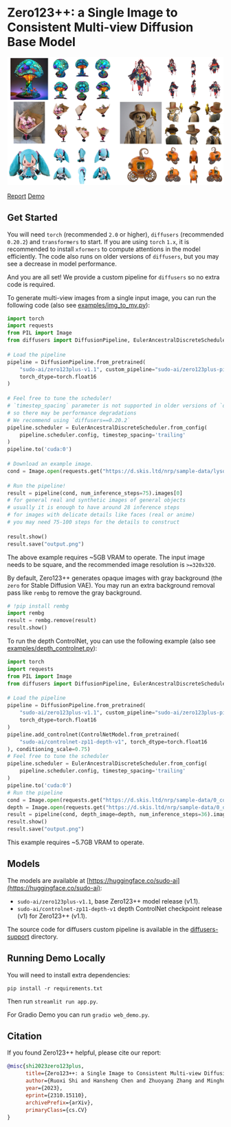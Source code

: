 # Zero123++: a Single Image to Consistent Multi-view Diffusion Base Model

![Teaser](resources/teaser-low.jpg)

[Report](https://arxiv.org/abs/2310.15110) [Demo](https://huggingface.co/spaces/sudo-ai/zero123plus-demo-space)

## Get Started

You will need `torch` (recommended `2.0` or higher), `diffusers` (recommended `0.20.2`) and `transformers` to start. If you are using `torch` `1.x`, it is recommended to install `xformers` to compute attentions in the model efficiently. The code also runs on older versions of `diffusers`, but you may see a decrease in model performance.

And you are all set! We provide a custom pipeline for `diffusers` so no extra code is required.

To generate multi-view images from a single input image, you can run the following code (also see [examples/img_to_mv.py](examples/img_to_mv.py)):

```python
import torch
import requests
from PIL import Image
from diffusers import DiffusionPipeline, EulerAncestralDiscreteScheduler

# Load the pipeline
pipeline = DiffusionPipeline.from_pretrained(
    "sudo-ai/zero123plus-v1.1", custom_pipeline="sudo-ai/zero123plus-pipeline",
    torch_dtype=torch.float16
)

# Feel free to tune the scheduler!
# `timestep_spacing` parameter is not supported in older versions of `diffusers`
# so there may be performance degradations
# We recommend using `diffusers==0.20.2`
pipeline.scheduler = EulerAncestralDiscreteScheduler.from_config(
    pipeline.scheduler.config, timestep_spacing='trailing'
)
pipeline.to('cuda:0')

# Download an example image.
cond = Image.open(requests.get("https://d.skis.ltd/nrp/sample-data/lysol.png", stream=True).raw)

# Run the pipeline!
result = pipeline(cond, num_inference_steps=75).images[0]
# for general real and synthetic images of general objects
# usually it is enough to have around 28 inference steps
# for images with delicate details like faces (real or anime)
# you may need 75-100 steps for the details to construct

result.show()
result.save("output.png")
```

The above example requires ~5GB VRAM to operate.
The input image needs to be square, and the recommended image resolution is `>=320x320`.

By default, Zero123++ generates opaque images with gray background (the `zero` for Stable Diffusion VAE).
You may run an extra background removal pass like `rembg` to remove the gray background.

```python
# !pip install rembg
import rembg
result = rembg.remove(result)
result.show()
```

To run the depth ControlNet, you can use the following example (also see [examples/depth_controlnet.py](examples/depth_controlnet.py)):

```python
import torch
import requests
from PIL import Image
from diffusers import DiffusionPipeline, EulerAncestralDiscreteScheduler, ControlNetModel

# Load the pipeline
pipeline = DiffusionPipeline.from_pretrained(
    "sudo-ai/zero123plus-v1.1", custom_pipeline="sudo-ai/zero123plus-pipeline",
    torch_dtype=torch.float16
)
pipeline.add_controlnet(ControlNetModel.from_pretrained(
    "sudo-ai/controlnet-zp11-depth-v1", torch_dtype=torch.float16
), conditioning_scale=0.75)
# Feel free to tune the scheduler
pipeline.scheduler = EulerAncestralDiscreteScheduler.from_config(
    pipeline.scheduler.config, timestep_spacing='trailing'
)
pipeline.to('cuda:0')
# Run the pipeline
cond = Image.open(requests.get("https://d.skis.ltd/nrp/sample-data/0_cond.png", stream=True).raw)
depth = Image.open(requests.get("https://d.skis.ltd/nrp/sample-data/0_depth.png", stream=True).raw)
result = pipeline(cond, depth_image=depth, num_inference_steps=36).images[0]
result.show()
result.save("output.png")
```

This example requires ~5.7GB VRAM to operate.

## Models

The models are available at [https://huggingface.co/sudo-ai](https://huggingface.co/sudo-ai):

+ `sudo-ai/zero123plus-v1.1`, base Zero123++ model release (v1.1).
+ `sudo-ai/controlnet-zp11-depth-v1` depth ControlNet checkpoint release (v1) for Zero123++ (v1.1).

The source code for diffusers custom pipeline is available in the [diffusers-support](diffusers-support) directory.

## Running Demo Locally

You will need to install extra dependencies:
```
pip install -r requirements.txt
```

Then run `streamlit run app.py`.

For Gradio Demo you can run `gradio web_demo.py`.

## Citation

If you found Zero123++ helpful, please cite our report:
```bibtex
@misc{shi2023zero123plus,
      title={Zero123++: a Single Image to Consistent Multi-view Diffusion Base Model}, 
      author={Ruoxi Shi and Hansheng Chen and Zhuoyang Zhang and Minghua Liu and Chao Xu and Xinyue Wei and Linghao Chen and Chong Zeng and Hao Su},
      year={2023},
      eprint={2310.15110},
      archivePrefix={arXiv},
      primaryClass={cs.CV}
}
```
